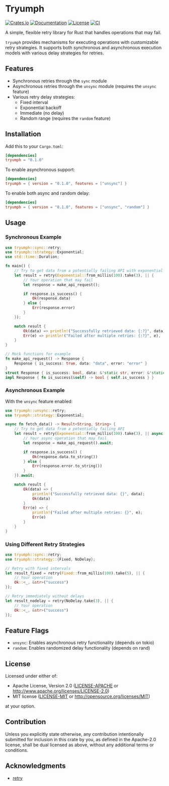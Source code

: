 # Tryumph

[![Crates.io](https://img.shields.io/crates/v/tryumph.svg)](https://crates.io/crates/tryumph)
[![Documentation](https://docs.rs/tryumph/badge.svg)](https://docs.rs/tryumph)
[![License](https://img.shields.io/crates/l/tryumph.svg)](https://github.com/tnzzzhlp/tryumph#license)
[![CI](https://github.com/tnzzzhlp/tryumph/workflows/CI/badge.svg)](https://github.com/tnzzzhlp/tryumph/actions)

A simple, flexible retry library for Rust that handles operations that may fail.

`tryumph` provides mechanisms for executing operations with customizable retry strategies. It supports both synchronous and asynchronous execution models with various delay strategies for retries.

## Features

- Synchronous retries through the `sync` module
- Asynchronous retries through the `unsync` module (requires the `unsync` feature)
- Various retry delay strategies:
  - Fixed interval
  - Exponential backoff
  - Immediate (no delay)
  - Random range (requires the `random` feature)

## Installation

Add this to your `Cargo.toml`:

```toml
[dependencies]
tryumph = "0.1.0"
```

To enable asynchronous support:

```toml
[dependencies]
tryumph = { version = "0.1.0", features = ["unsync"] }
```

To enable both async and random delay:

```toml
[dependencies]
tryumph = { version = "0.1.0", features = ["unsync", "random"] }
```

## Usage

### Synchronous Example

```rust
use tryumph::sync::retry;
use tryumph::strategy::Exponential;
use std::time::Duration;

fn main() {
    // Try to get data from a potentially failing API with exponential backoff
    let result = retry(Exponential::from_millis(100).take(3), || {
        // Your operation that may fail
        let response = make_api_request();

        if response.is_success() {
            Ok(response.data)
        } else {
            Err(response.error)
        }
    });

    match result {
        Ok(data) => println!("Successfully retrieved data: {:?}", data),
        Err(e) => println!("Failed after multiple retries: {:?}", e),
    }
}

// Mock functions for example
fn make_api_request() -> Response {
    Response { is_success: true, data: "data", error: "error" }
}
struct Response { is_success: bool, data: &'static str, error: &'static str }
impl Response { fn is_success(&self) -> bool { self.is_success } }
```

### Asynchronous Example

With the `unsync` feature enabled:

```rust
use tryumph::unsync::retry;
use tryumph::strategy::Exponential;

async fn fetch_data() -> Result<String, String> {
    // Try to get data from a potentially failing API
    let result = retry(Exponential::from_millis(100).take(3), || async {
        // Your async operation that may fail
        let response = make_api_request().await;

        if response.is_success() {
            Ok(response.data.to_string())
        } else {
            Err(response.error.to_string())
        }
    }).await;

    match result {
        Ok(data) => {
            println!("Successfully retrieved data: {}", data);
            Ok(data)
        }
        Err(e) => {
            println!("Failed after multiple retries: {}", e);
            Err(e)
        }
    }
}
```

### Using Different Retry Strategies

```rust
use tryumph::sync::retry;
use tryumph::strategy::{Fixed, NoDelay};

// Retry with fixed intervals
let result_fixed = retry(Fixed::from_millis(100).take(5), || {
    // Your operation
    Ok::<_, &str>("success")
});

// Retry immediately without delays
let result_nodelay = retry(NoDelay.take(3), || {
    // Your operation
    Ok::<_, &str>("success")
});
```

## Feature Flags

- `unsync`: Enables asynchronous retry functionality (depends on tokio)
- `random`: Enables randomized delay functionality (depends on rand)

## License

Licensed under either of:

- Apache License, Version 2.0 ([LICENSE-APACHE](LICENSE-APACHE) or <http://www.apache.org/licenses/LICENSE-2.0>)
- MIT license ([LICENSE-MIT](LICENSE-MIT) or <http://opensource.org/licenses/MIT>)

at your option.

## Contribution

Unless you explicitly state otherwise, any contribution intentionally submitted for inclusion in this crate by you, as defined in the Apache-2.0 license, shall be dual licensed as above, without any additional terms or conditions.

## Acknowledgments

- [retry](https://github.com/jimmycuadra/retry)
